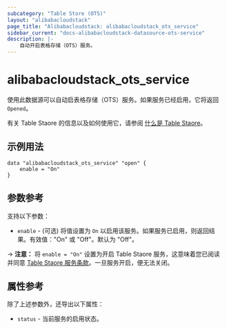 ```yaml
---
subcategory: "Table Store (OTS)"
layout: "alibabacloudstack"
page_title: "Alibabacloudstack: alibabacloudstack_ots_service"
sidebar_current: "docs-alibabacloudstack-datasource-ots-service"
description: |-
    自动开启表格存储（OTS）服务。
---
```


# alibabacloudstack_ots_service

使用此数据源可以自动启表格存储（OTS）服务。如果服务已经启用，它将返回 `Opened`。

有关 Table Staore 的信息以及如何使用它，请参阅 [什么是 Table Staore](https://www.alibabacloud.com/help/product/27278.htm)。


## 示例用法

```
data "alibabacloudstack_ots_service" "open" {
	enable = "On"
}
```

## 参数参考

支持以下参数：

* `enable` - (可选) 将值设置为 `On` 以启用该服务。如果服务已启用，则返回结果。有效值："On" 或 "Off"。默认为 "Off"。

-> **注意：** 将 `enable = "On"` 设置为开启 Table Staore 服务，这意味着您已阅读并同意 [Table Staore 服务条款](https://help.aliyun.com/document_detail/34908.html)。一旦服务开启，便无法关闭。

## 属性参考

除了上述参数外，还导出以下属性：

* `status` - 当前服务的启用状态。